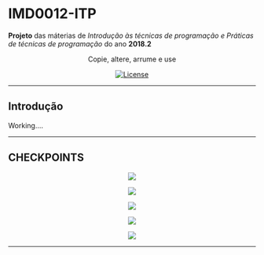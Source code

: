# IMD0012-ITP
**Projeto** das máterias de *Introdução às técnicas de programação  e Práticas de técnicas de programação*  do ano **2018.2**              
     
<p align="center">
Copie, altere, arrume e use
</p>

<p align="center">
    <a href="https://github.com/filipegmedeiros/IMD0012-ITP_project/blob/master/LICENSE.md">
        <img src="https://img.shields.io/github/license/filipegmedeiros/github_django_ticket.svg?longCache=true&style=for-the-badge"
             alt="License" /></a>
</p>



-----------------------------------------------------------------------------------------------------------------------------

 ## Introdução
Working....

 
-----------------------------------------------------------------------------------------------------------------------------

## CHECKPOINTS

<p align="center">
    <a href="https://github.com/filipegmedeiros/IMD0012-ITP_project/releases/tag/Checkpoint01">
        <img src="https://img.shields.io/badge/Checkpoint%2001-Fail-red.svg?longCache=true&style=for-the-badge" /></a>
</p>

<p align="center">
    <a href="https://github.com/filipegmedeiros/IMD0012-ITP_project/releases/tag/Checkpoint02">
        <img src="https://img.shields.io/badge/Checkpoint%2002-Waiting-lightgrey.svg?longCache=true&style=for-the-badge" /></a>
</p>
<p align="center">
    <a href="https://github.com/filipegmedeiros/IMD0012-ITP_project/releases/tag/Checkpoint3">
        <img src="https://img.shields.io/badge/Checkpoint%2003-Waiting-lightgrey.svg?longCache=true&style=for-the-badge" /></a>
</p>
<p align="center">
    <a href="https://github.com/filipegmedeiros/IMD0012-ITP_project/releases/tag/Checkpoint04">
        <img src="https://img.shields.io/badge/Checkpoint%2004-Waiting-lightgrey.svg?longCache=true&style=for-the-badge" /></a>
</p>
<p align="center">
    <a href="https://github.com/filipegmedeiros/IMD0012-ITP_project/releases/tag/Checkpoint05">
        <img src="https://img.shields.io/badge/Checkpoint%2005-Waiting-lightgrey.svg?longCache=true&style=for-the-badge" /></a>
</p>


-----------------------------------------------------------------------------------------------------------------------------
 
 


